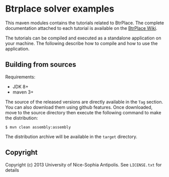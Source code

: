 # Btrplace solver examples #

This maven modules contains the tutorials related to BtrPlace.
The complete documentation attached to each tutorial is available on
the [BtrPlace Wiki](https://github.com/btrplace/scheduler/wiki/Tutorials).

The tutorials can be compiled and executed as a standalone application on your machine.
The following describe how to compile and how to use the application.

## Building from sources ##

Requirements:
* JDK 8+
* maven 3+

The source of the released versions are directly available in the `Tag` section.
You can also download them using github features.
Once downloaded, move to the source directory then execute the following command
to make the distribution:

    $ mvn clean assembly:assembly

The distribution archive will be available in the `target` directory.

## Copyright ##
Copyright (c) 2013 University of Nice-Sophia Antipolis. See `LICENSE.txt` for details

